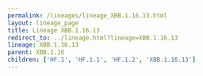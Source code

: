 ```yaml
---
permalink: /lineages/lineage_XBB.1.16.13.html
layout: lineage_page
title: Lineage XBB.1.16.13
redirect_to: ../lineage.html?lineage=XBB.1.16.13
lineage: XBB.1.16.13
parent: XBB.1.16
children: ['HF.1', 'HF.1.1', 'HF.1.2', 'XBB.1.16.13']
---
```

